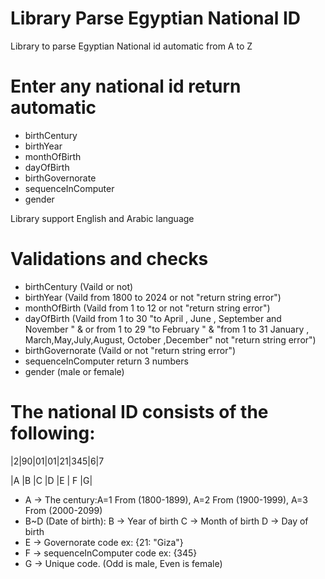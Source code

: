 # Library Parse Egyptian National ID
Library to parse Egyptian National id automatic from A to Z

# Enter any national id return automatic 
- birthCentury
- birthYear 
- monthOfBirth
- dayOfBirth
- birthGovernorate
- sequenceInComputer
- gender

Library support English and Arabic language 

# Validations and checks
- birthCentury (Vaild or not)
- birthYear (Vaild from 1800 to 2024 or not "return string error")
- monthOfBirth (Vaild from 1 to 12 or not "return string error")
- dayOfBirth (Vaild from 1 to 30 "to April , June , September and November " & or from 1 to 29 "to February " & "from 1 to 31 January , March,May,July,August, October ,December" not "return string error")
- birthGovernorate (Vaild or not "return string error")
- sequenceInComputer return 3 numbers
- gender (male or female)

# The national ID consists of the following:

|2|90|01|01|21|345|6|7

|A  |B   |C   |D   |E  | F  |G|

- A -> The century:A=1 From (1800-1899), A=2 From (1900-1999), A=3 From (2000-2099) 
- B~D (Date of birth): B -> Year of birth C -> Month of birth D -> Day of birth
- E -> Governorate code ex: {21: "Giza"}
- F -> sequenceInComputer code ex: {345}
- G -> Unique code. (Odd is male, Even is female)
